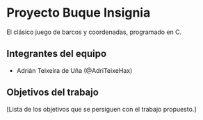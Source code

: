 # Proyecto Buque Insignia

El clásico juego de barcos y coordenadas, programado en C.

## Integrantes del equipo

- Adrián Teixeira de Uña (@AdriTeixeHax)

## Objetivos del trabajo

[Lista de los objetivos que se persiguen con el trabajo propuesto.]
